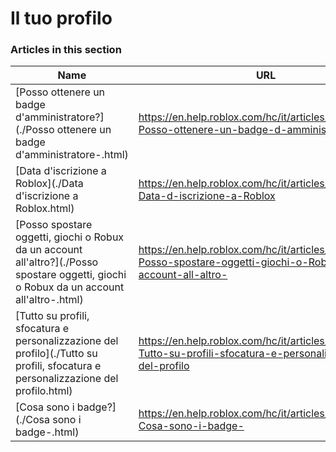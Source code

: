 # Il tuo profilo  
### Articles in this section
Name|URL
-|-
[Posso ottenere un badge d'amministratore?](./Posso ottenere un badge d'amministratore-.html) |https://en.help.roblox.com/hc/it/articles/203312360-Posso-ottenere-un-badge-d-amministratore-
[Data d'iscrizione a Roblox](./Data d'iscrizione a Roblox.html) |https://en.help.roblox.com/hc/it/articles/203313060-Data-d-iscrizione-a-Roblox
[Posso spostare oggetti, giochi o Robux da un account all'altro?](./Posso spostare oggetti, giochi o Robux da un account all'altro-.html) |https://en.help.roblox.com/hc/it/articles/203313090-Posso-spostare-oggetti-giochi-o-Robux-da-un-account-all-altro-
[Tutto su profili, sfocatura e personalizzazione del profilo](./Tutto su profili, sfocatura e personalizzazione del profilo.html) |https://en.help.roblox.com/hc/it/articles/203313660-Tutto-su-profili-sfocatura-e-personalizzazione-del-profilo
[Cosa sono i badge?](./Cosa sono i badge-.html) |https://en.help.roblox.com/hc/it/articles/203313620-Cosa-sono-i-badge-